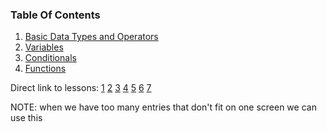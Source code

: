 ### Table Of Contents

1. [Basic Data Types and Operators](#basic-data-types)
2. [Variables](#variables)
3. [Conditionals](#if)
3. [Functions](#functions)

Direct link to lessons: [1](#lesson1) [2](#lesson2) [3](#lesson3) [4](#lesson4) [5](#lesson5) [6](#lesson6) [7](#lesson7)

NOTE: when we have too many entries that don't fit on one screen we can use this <!-- .slide: style="font-size:80%" -->
